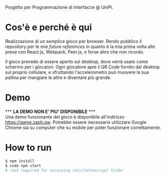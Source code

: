 Progetto per Programmazione di Interfacce @ UniPi.

# Cos'è e perché è qui

Realizzazione di un semplice gioco per browser.
Rendo pubblico il repository per le mie *future references* in quanto è la mia prima volta alle prese con React.js, Webpack, Peer.js, e forse altro che non ricordo.

Il gioco prevede di essere aperto sul desktop, dove verrà usato come schermo per i giocatori.
Ogni giocatore apre il QR Code fornito dal desktop sul proprio cellulare, e sfruttando l'accelerometro può muovere la sua pallina per mangiare le altre e diventare più grande.

# Demo
*** **LA DEMO NON E' PIU' DISPONIBILE** ***  
Una demo funzionante del gioco è disponibile all'indirizzo https://game.zaph.pw.
Potrebbe essere necessario utilizzare Google Chrome sia su computer che su mobile per poter funzionare correttamente.

# How to run
```bash
$ npm install
$ sudo npm start 
# root required for accessing /etc/letsencrypt folder
```
